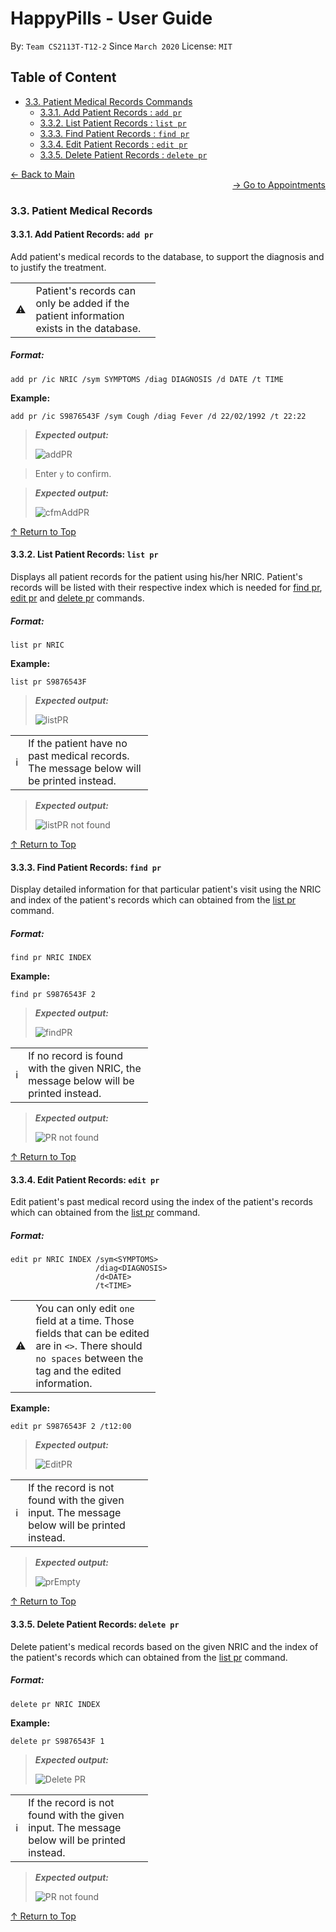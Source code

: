 # HappyPills - User Guide
By: `Team CS2113T-T12-2` Since `March 2020` License: `MIT`

## Table of Content
* [3.3. Patient Medical Records Commands](#33-patient-medical-information-commands)
    + [3.3.1. Add Patient Records : `add pr`](#331-add-patient-records-add-pr)
    + [3.3.2. List Patient Records : `list pr`](#332-list-patient-records-list-pr)
    + [3.3.3. Find Patient Records : `find pr`](#333-find-patient-records-find-pr)    
    + [3.3.4. Edit Patient Records : `edit pr`](#334-edit-patient-records-edit-pr)
    + [3.3.5. Delete Patient Records : `delete pr`](#335-delete-patient-records-delete-pr)
    
<div align="left"><a href="https://ay1920s2-cs2113t-t12-2.github.io/tp/UserGuide.html"> &#8592; Back to Main </a></div>
<div align="right"><a href="https://ay1920s2-cs2113t-t12-2.github.io/tp/UserGuide-Appointment.html"> &#8594; Go to Appointments </a></div>

### 3.3. Patient Medical Records 

#### 3.3.1. Add Patient Records: `add pr`

Add patient's medical records to the database, to support the diagnosis and to justify the treatment.

<table>
  <col width="20">
  <col width="200">
 <tr>
   <td><span> &#9888; </span></td>
   <td> Patient's records can only be added if the patient information exists in the database. </td>
 </tr>
</table>

##### Format:

    add pr /ic NRIC /sym SYMPTOMS /diag DIAGNOSIS /d DATE /t TIME
    
**Example:**
    
    add pr /ic S9876543F /sym Cough /diag Fever /d 22/02/1992 /t 22:22

> ***Expected output:***
>
> ![addPR](images/UG/PR/AddPR.PNG "addPR")
>

> Enter `y` to confirm.

> ***Expected output:***
>
> ![cfmAddPR](images/UG/PR/addprcfm.PNG "cfmAddPR")
>

 [&#8593; Return to Top](#table-of-content)

#### 3.3.2. List Patient Records: `list pr`

Displays all  patient records for the patient using his/her NRIC. Patient's records will be listed with their respective 
index which is needed for [find pr](#333-find-patient-records-find-pr), 
[edit pr](#334-edit-patient-records-edit-pr) and [delete pr](#335-delete-patient-records-delete-pr) commands.

##### Format:

    list pr NRIC

**Example:**
    
    list pr S9876543F
    
> ***Expected output:***
>
> ![listPR](images/UG/PR/listpr.PNG "list PR output")
>

<table>
  <col width="20">
  <col width="200">
 <tr>
   <td><span> &#8505; </span></td>
   <td>If the patient have no past medical records. The message below will be printed instead.</td>
 </tr>
</table>

> ***Expected output:***
>
> ![listPR not found](images/UG/PR/listprfail.PNG "list PR not found")
>

 [&#8593; Return to Top](#table-of-content)
 
  
#### 3.3.3. Find Patient Records: `find pr`

Display detailed information for that particular patient's visit using the NRIC and index of the patient's records 
which can obtained from the [list pr](#332-list-patient-records-list-pr) command. 

##### Format:

    find pr NRIC INDEX

**Example:**

    find pr S9876543F 2

> ***Expected output:***
>
>
>![findPR](images/UG/PR/findpr.PNG "find PR output")

<table>
  <col width="20">
  <col width="200">
 <tr>
   <td><span> &#8505; </span></td>
   <td>If no record is found with the given NRIC, the message below will be printed instead.</td>
 </tr>
</table>

> ***Expected output:***
>
>
>![PR not found](images/UG/PR/prEmpty.PNG "PR not found")

 [&#8593; Return to Top](#table-of-content)
 
#### 3.3.4. Edit Patient Records: `edit pr`

Edit patient's past medical record using the index of the patient's records 
which can obtained from the [list pr](#332-list-patient-records-list-pr) command.

##### Format:

    edit pr NRIC INDEX /sym<SYMPTOMS> 
                       /diag<DIAGNOSIS> 
                       /d<DATE> 
                       /t<TIME>
                       
<table>
  <col width="20">
  <col width="200">
 <tr>
   <td><span> &#9888; </span></td>
   <td> You can only edit <code>one</code> field at a time. Those fields that can be edited are in <code><></code>. 
   There should <code>no spaces</code> between the tag and the edited information.</td>
 </tr>
</table>
    
**Example:**

    edit pr S9876543F 2 /t12:00

> ***Expected output:***
>
> ![EditPR](images/UG/PR/editprsuccess.PNG "edit pr output")

<table>
  <col width="20">
  <col width="200">
 <tr>
   <td><span> &#8505; </span></td>
   <td>If the record is not found with the given input. The message below will be printed instead.</td>
 </tr>
</table>

> ***Expected output:***
>
>
>![prEmpty](images/UG/PR/prEmpty.PNG "help output")

 [&#8593; Return to Top](#table-of-content)
 
#### 3.3.5. Delete Patient Records: `delete pr`

Delete patient's medical records based on the given NRIC and the index of the patient's records 
which can obtained from the [list pr](#332-list-patient-records-list-pr) command.

##### Format:

    delete pr NRIC INDEX

**Example:**

    delete pr S9876543F 1

> ***Expected output:***
>
> ![Delete PR](images/UG/PR/deleteprsuccess.PNG "Delete PR output")

<table>
  <col width="20">
  <col width="200">
 <tr>
   <td><span> &#8505; </span></td>
   <td>If the record is not found with the given input. The message below will be printed instead.</td>
 </tr>
</table>

> ***Expected output:***
>
>![PR not found](images/UG/PR/prEmpty.PNG "Delete PR not found")

 [&#8593; Return to Top](#table-of-content)
